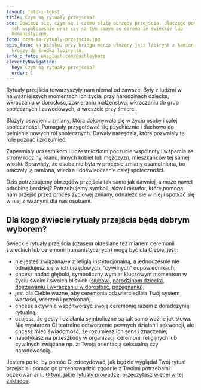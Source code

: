 ```yaml
---
layout: foto-i-tekst
title: Czym są rytuały przejścia?
seo: Dowiedz się, czym są i czemu służą obrzędy przejścia, dlaczego potrzebujemy
  ich współcześnie oraz czy są tym samym co ceremonie świeckie lub
  humanistyczne.
foto: czym-sa-rytualy-przejscia.jpg
opis_foto: Na piasku, przy brzegu morza ułożony jest labirynt z kamieni. Osoba
  kroczy do środka labiryntu.
info_o_foto: unsplash.com/@ashleybatz
eleventyNavigation:
  key: Czym są rytuały przejścia?
  order: 1
---
```

Rytuały przejścia towarzyszyły nam niemal od zawsze. Były z ludźmi w najważniejszych momentach ich życia: przy narodzinach dziecka, wkraczaniu w dorosłość, zawieraniu małżeństwa, wkraczaniu do grup społecznych i zawodowych, a wreszcie przy śmierci.

Służyły oswojeniu zmiany, która dokonywała się w życiu osoby i całej społeczności. Pomagały przygotować się psychicznie i duchowo do pełnienia nowych ról społecznych. Dawały narzędzia, które pozwalały te role poznać i zrozumieć.

Zapewniały uczestnikom i uczestniczkom poczucie wspólnoty i wsparcia ze strony rodziny, klanu, innych kobiet lub mężczyzn, mieszkańców tej samej wioski. Sprawiały, że osoba nie była w procesie zmiany osamotniona, bo otaczały ją ramiona, wiedza i doświadczenie całej społeczności.

Dziś potrzebujemy obrzędów przejścia tak samo jak dawniej, a może nawet odrobinę bardziej? Potrzebujemy symboli, słów i metafor, które pomogą nam przejść przez proces życiowej zmiany, odnaleźć się w niej i spotkać się w niej z ważnymi dla nas osobami.

## Dla kogo świecie rytuały przejścia będą dobrym wyborem?

Świeckie rytuały przejścia (czasem określane też mianem ceremonii świeckich lub ceremonii humanistycznych) mogą być dla Ciebie, jeśli:

* nie jesteś związana/-y z religią instytucjonalną, a jednocześnie nie odnajdujesz się w ich urzędowych, “cywilnych” odpowiednikach;
* chcesz nadać głęboki, symboliczny wymiar kluczowym momentom w życiu swoim i swoich bliskich ([ślubowi](https://www.naprogu.pl/rytual-dla-ciebie/slub/), [narodzinom dziecka](https://www.naprogu.pl/rytual-dla-ciebie/powitanie-dziecka/), [dojrzewaniu i wkraczaniu w dorosłość](https://www.naprogu.pl/rytual-dla-ciebie/wkraczanie-w-dojrzalosc/), [pożegnaniu](https://www.naprogu.pl/rytual-dla-ciebie/pozegnanie/));
* jest dla Ciebie ważne, aby ceremonia odzwierciedlała Twój system wartości, wierzeń i przekonań;
* chcesz aktywnie współtworzyć swoją ceremonię razem z doradczynią rytualną;
* czujesz, że gesty i działania symboliczne są tak samo ważne jak słowa. Nie wystarcza Ci teatralne odtworzenie pewnych działań i sekwencji, ale chcesz mieć świadomość, że rozumiesz ich sens i znaczenie;
* napotykasz na przeszkody w organizacji ceremonii religijnych lub cywilnych związane np. z: Twoją orientacją seksualną czy narodowością.

Jestem po to, by pomóc Ci zdecydować, jak będzie wyglądał Twój rytuał przejścia i pomóc go przeprowadzić zgodnie z Twoimi potrzebami i oczekiwaniami. [O tym, jakie rytuały prowadzę, przeczytasz więcej w tej zakładce](/rytual-dla-ciebie/).